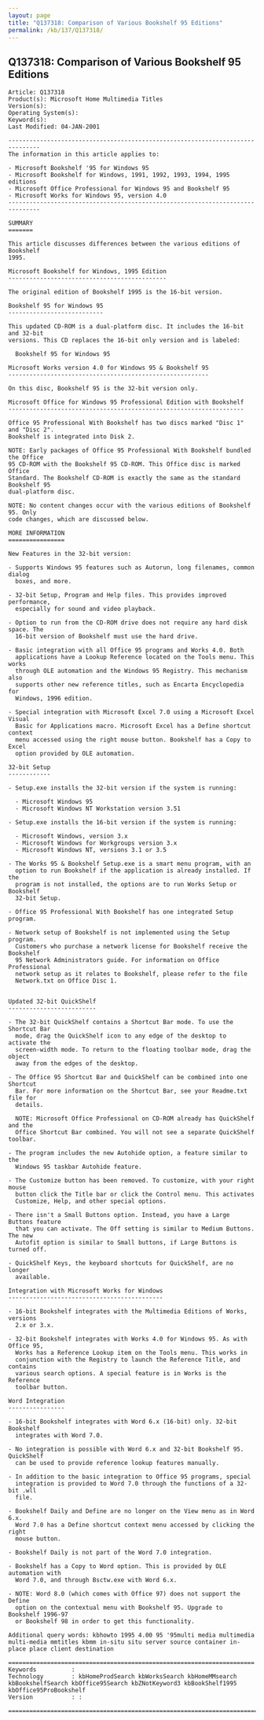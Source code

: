 ```yaml
---
layout: page
title: "Q137318: Comparison of Various Bookshelf 95 Editions"
permalink: /kb/137/Q137318/
---
```


## Q137318: Comparison of Various Bookshelf 95 Editions

	Article: Q137318
	Product(s): Microsoft Home Multimedia Titles
	Version(s): 
	Operating System(s): 
	Keyword(s): 
	Last Modified: 04-JAN-2001
	
	-------------------------------------------------------------------------------
	The information in this article applies to:
	
	- Microsoft Bookshelf '95 for Windows 95 
	- Microsoft Bookshelf for Windows, 1991, 1992, 1993, 1994, 1995 editions 
	- Microsoft Office Professional for Windows 95 and Bookshelf 95 
	- Microsoft Works for Windows 95, version 4.0 
	-------------------------------------------------------------------------------
	
	SUMMARY
	=======
	
	This article discusses differences between the various editions of Bookshelf
	1995.
	
	Microsoft Bookshelf for Windows, 1995 Edition
	---------------------------------------------
	
	The original edition of Bookshelf 1995 is the 16-bit version.
	
	Bookshelf 95 for Windows 95
	---------------------------
	
	This updated CD-ROM is a dual-platform disc. It includes the 16-bit and 32-bit
	versions. This CD replaces the 16-bit only version and is labeled:
	
	  Bookshelf 95 for Windows 95
	
	Microsoft Works version 4.0 for Windows 95 & Bookshelf 95
	---------------------------------------------------------
	
	On this disc, Bookshelf 95 is the 32-bit version only.
	
	Microsoft Office for Windows 95 Professional Edition with Bookshelf
	-------------------------------------------------------------------
	
	Office 95 Professional With Bookshelf has two discs marked "Disc 1" and "Disc 2".
	Bookshelf is integrated into Disk 2.
	
	NOTE: Early packages of Office 95 Professional With Bookshelf bundled the Office
	95 CD-ROM with the Bookshelf 95 CD-ROM. This Office disc is marked Office
	Standard. The Bookshelf CD-ROM is exactly the same as the standard Bookshelf 95
	dual-platform disc.
	
	NOTE: No content changes occur with the various editions of Bookshelf 95. Only
	code changes, which are discussed below.
	
	MORE INFORMATION
	================
	
	New Features in the 32-bit version:
	
	- Supports Windows 95 features such as Autorun, long filenames, common dialog
	  boxes, and more.
	
	- 32-bit Setup, Program and Help files. This provides improved performance,
	  especially for sound and video playback.
	
	- Option to run from the CD-ROM drive does not require any hard disk space. The
	  16-bit version of Bookshelf must use the hard drive.
	
	- Basic integration with all Office 95 programs and Works 4.0. Both
	  applications have a Lookup Reference located on the Tools menu. This works
	  through OLE automation and the Windows 95 Registry. This mechanism also
	  supports other new reference titles, such as Encarta Encyclopedia for
	  Windows, 1996 edition.
	
	- Special integration with Microsoft Excel 7.0 using a Microsoft Excel Visual
	  Basic for Applications macro. Microsoft Excel has a Define shortcut context
	  menu accessed using the right mouse button. Bookshelf has a Copy to Excel
	  option provided by OLE automation.
	
	32-bit Setup
	------------
	
	- Setup.exe installs the 32-bit version if the system is running:
	
	  - Microsoft Windows 95
	  - Microsoft Windows NT Workstation version 3.51
	
	- Setup.exe installs the 16-bit version if the system is running:
	
	  - Microsoft Windows, version 3.x
	  - Microsoft Windows for Workgroups version 3.x
	  - Microsoft Windows NT, versions 3.1 or 3.5
	
	- The Works 95 & Bookshelf Setup.exe is a smart menu program, with an
	  option to run Bookshelf if the application is already installed. If the
	  program is not installed, the options are to run Works Setup or Bookshelf
	  32-bit Setup.
	
	- Office 95 Professional With Bookshelf has one integrated Setup program.
	
	- Network setup of Bookshelf is not implemented using the Setup program.
	  Customers who purchase a network license for Bookshelf receive the Bookshelf
	  95 Network Administrators guide. For information on Office Professional
	  network setup as it relates to Bookshelf, please refer to the file
	  Network.txt on Office Disc 1.
	
	
	Updated 32-bit QuickShelf
	-------------------------
	
	- The 32-bit QuickShelf contains a Shortcut Bar mode. To use the Shortcut Bar
	  mode, drag the QuickShelf icon to any edge of the desktop to activate the
	  screen-width mode. To return to the floating toolbar mode, drag the object
	  away from the edges of the desktop.
	
	- The Office 95 Shortcut Bar and QuickShelf can be combined into one Shortcut
	  Bar. For more information on the Shortcut Bar, see your Readme.txt file for
	  details.
	
	  NOTE: Microsoft Office Professional on CD-ROM already has QuickShelf and the
	  Office Shortcut Bar combined. You will not see a separate QuickShelf toolbar.
	
	- The program includes the new Autohide option, a feature similar to the
	  Windows 95 taskbar Autohide feature.
	
	- The Customize button has been removed. To customize, with your right mouse
	  button click the Title bar or click the Control menu. This activates
	  Customize, Help, and other special options.
	
	- There isn't a Small Buttons option. Instead, you have a Large Buttons feature
	  that you can activate. The Off setting is similar to Medium Buttons. The new
	  Autofit option is similar to Small buttons, if Large Buttons is turned off.
	
	- QuickShelf Keys, the keyboard shortcuts for QuickShelf, are no longer
	  available.
	
	Integration with Microsoft Works for Windows
	--------------------------------------------
	
	- 16-bit Bookshelf integrates with the Multimedia Editions of Works, versions
	  2.x or 3.x.
	
	- 32-bit Bookshelf integrates with Works 4.0 for Windows 95. As with Office 95,
	  Works has a Reference Lookup item on the Tools menu. This works in
	  conjunction with the Registry to launch the Reference Title, and contains
	  various search options. A special feature is in Works is the Reference
	  toolbar button.
	
	Word Integration
	----------------
	
	- 16-bit Bookshelf integrates with Word 6.x (16-bit) only. 32-bit Bookshelf
	  integrates with Word 7.0.
	
	- No integration is possible with Word 6.x and 32-bit Bookshelf 95. QuickShelf
	  can be used to provide reference lookup features manually.
	
	- In addition to the basic integration to Office 95 programs, special
	  integration is provided to Word 7.0 through the functions of a 32- bit .wll
	  file.
	
	- Bookshelf Daily and Define are no longer on the View menu as in Word 6.x.
	  Word 7.0 has a Define shortcut context menu accessed by clicking the right
	  mouse button.
	
	- Bookshelf Daily is not part of the Word 7.0 integration.
	
	- Bookshelf has a Copy to Word option. This is provided by OLE automation with
	  Word 7.0, and through Bsctw.exe with Word 6.x.
	
	- NOTE: Word 8.0 (which comes with Office 97) does not support the Define
	  option on the contextual menu with Bookshelf 95. Upgrade to Bookshelf 1996-97
	  or Bookshelf 98 in order to get this functionality.
	
	Additional query words: kbhowto 1995 4.00 95 '95multi media multimedia multi-media mmtitles kbmm in-situ situ server source container in- place place client destination
	
	======================================================================
	Keywords          :  
	Technology        : kbHomeProdSearch kbWorksSearch kbHomeMMsearch kbBookshelfSearch kbOffice95Search kbZNotKeyword3 kbBookShelf1995 kbOffice95ProBookshelf
	Version           : :
	
	=============================================================================
	
